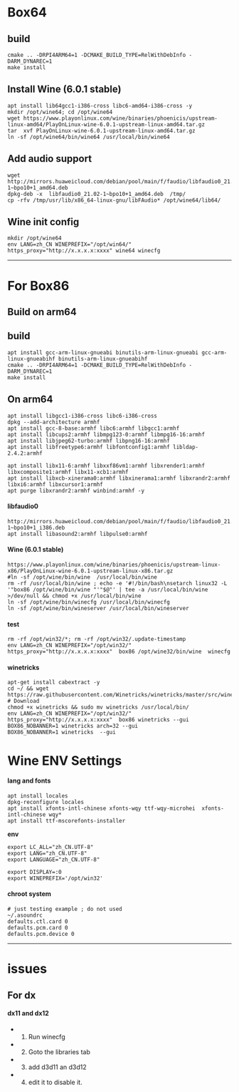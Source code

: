 # Box64

## build

```
cmake .. -DRPI4ARM64=1 -DCMAKE_BUILD_TYPE=RelWithDebInfo -DARM_DYNAREC=1
make install
```

## Install Wine (6.0.1 stable)

```
apt install lib64gcc1-i386-cross libc6-amd64-i386-cross -y
mkdir /opt/wine64; cd /opt/wine64
wget https://www.playonlinux.com/wine/binaries/phoenicis/upstream-linux-amd64/PlayOnLinux-wine-6.0.1-upstream-linux-amd64.tar.gz
tar  xvf PlayOnLinux-wine-6.0.1-upstream-linux-amd64.tar.gz
ln -sf /opt/wine64/bin/wine64 /usr/local/bin/wine64
```

## Add audio support

```
wget http://mirrors.huaweicloud.com/debian/pool/main/f/faudio/libfaudio0_21.02-1~bpo10+1_amd64.deb
dpkg-deb -x  libfaudio0_21.02-1~bpo10+1_amd64.deb  /tmp/
cp -rfv /tmp/usr/lib/x86_64-linux-gnu/libFAudio* /opt/wine64/lib64/
```

## Wine init config

```
mkdir /opt/wine64
env LANG=zh_CN WINEPREFIX="/opt/win64/" https_proxy="http://x.x.x.x:xxxx" wine64 winecfg
```

----

# For Box86

## Build on arm64

## build

```
apt install gcc-arm-linux-gnueabi binutils-arm-linux-gnueabi gcc-arm-linux-gnueabihf binutils-arm-linux-gnueabihf
cmake .. -DRPI4ARM64=1 -DCMAKE_BUILD_TYPE=RelWithDebInfo -DARM_DYNAREC=1
make install
```
## On arm64

```
apt install libgcc1-i386-cross libc6-i386-cross
dpkg --add-architecture armhf
apt install gcc-8-base:armhf libc6:armhf libgcc1:armhf
apt install libcups2:armhf libmpg123-0:armhf libmpg16-16:armhf
apt install libjpeg62-turbo:armhf libpng16-16:armhf
apt install libfreetype6:armhf libfontconfig1:armhf libldap-2.4.2:armhf

apt install libx11-6:armhf libxxf86vm1:armhf libxrender1:armhf libxcomposite1:armhf libx11-xcb1:armhf
apt install libxcb-xinerama0:armhf libxinerama1:armhf libxrandr2:armhf libxi6:armhf libxcursor1:armhf
apt purge libxrandr2:armhf winbind:armhf -y
```

#### libfaudio0

```
http://mirrors.huaweicloud.com/debian/pool/main/f/faudio/libfaudio0_21.02-1~bpo10+1_i386.deb
apt install libasound2:armhf libpulse0:armhf
```

#### Wine (6.0.1 stable)

```
https://www.playonlinux.com/wine/binaries/phoenicis/upstream-linux-x86/PlayOnLinux-wine-6.0.1-upstream-linux-x86.tar.gz
#ln -sf /opt/wine/bin/wine  /usr/local/bin/wine
rm -rf /usr/local/bin/wine ; echo -e '#!/bin/bash\nsetarch linux32 -L '"box86 /opt/wine/bin/wine "'"$@"' | tee -a /usr/local/bin/wine >/dev/null && chmod +x /usr/local/bin/wine
ln -sf /opt/wine/bin/winecfg /usr/local/bin/winecfg
ln -sf /opt/wine/bin/wineserver /usr/local/bin/wineserver
```

#### test

```
rm -rf /opt/win32/*; rm -rf /opt/win32/.update-timestamp
env LANG=zh_CN WINEPREFIX="/opt/win32/" https_proxy="http://x.x.x.x:xxxx"  box86 /opt/wine32/bin/wine  winecfg
```

#### winetricks

```
apt-get install cabextract -y
cd ~/ && wget https://raw.githubusercontent.com/Winetricks/winetricks/master/src/winetricks # Download
chmod +x winetricks && sudo mv winetricks /usr/local/bin/
env LANG=zh_CN WINEPREFIX="/opt/win32/" https_proxy="http://x.x.x.x:xxxx"  box86 winetricks --gui
BOX86_NOBANNER=1 winetricks arch=32 --gui
BOX86_NOBANNER=1 winetricks  --gui
```

# Wine ENV Settings

#### lang and fonts

```
apt install locales
dpkg-reconfigure locales
apt install xfonts-intl-chinese xfonts-wqy ttf-wqy-microhei  xfonts-intl-chinese wqy*
apt install ttf-mscorefonts-installer
```

**env**

```
export LC_ALL="zh_CN.UTF-8"
export LANG="zh_CN.UTF-8"
export LANGUAGE="zh_CN.UTF-8"

export DISPLAY=:0
export WINEPREFIX='/opt/win32'
```

#### chroot system

```
# just testing example ; do not used
~/.asoundrc 
defaults.ctl.card 0 
defaults.pcm.card 0
defaults.pcm.device 0
```

----

# issues

## For dx

#### dx11 and dx12

- 1) Run winecfg
- 2) Goto the libraries tab
- 3) add d3d11 an d3d12
- 4) edit it to disable it.
